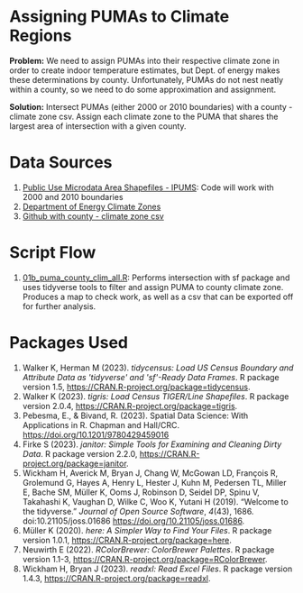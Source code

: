 # Assigning PUMAs to Climate Regions

**Problem:** We need to assign PUMAs into their respective climate zone in order to create indoor temperature estimates, but Dept. of energy makes these determinations by county. Unfortunately, PUMAs do not nest neatly within a county, so we need to do some approximation and assignment.

**Solution:** Intersect PUMAs (either 2000 or 2010 boundaries) with a county - climate zone csv. Assign each climate zone to the PUMA that shares the largest area of intersection with a given county. 

# Data Sources

1. [Public Use Microdata Area Shapefiles - IPUMS](https://usa.ipums.org/usa/volii/boundaries.shtml): Code will work with 2000 and 2010 boundaries
2. [Department of Energy Climate Zones](https://atlas.eia.gov/datasets/eia::climate-zones-doe-building-america-program/about)
3. [Github with county - climate zone csv](https://gist.github.com/philngo/d3e251040569dba67942)

# Script Flow 

1. [01b_puma_county_clim_all.R](https://github.com/joesimeone/climate_regions/blob/main/code/01b_puma_county_clim_all.R): Performs intersection with sf package and uses tidyverse tools to filter and assign PUMA to county climate zone. Produces a map to check work, as well as a csv that can be exported off for further analysis.

# Packages Used

1. Walker K, Herman M (2023). _tidycensus: Load US Census Boundary and Attribute Data as 'tidyverse' and 'sf'-Ready Data Frames_. R
  package version 1.5, <https://CRAN.R-project.org/package=tidycensus>.
2.  Walker K (2023). _tigris: Load Census TIGER/Line Shapefiles_. R package version 2.0.4, <https://CRAN.R-project.org/package=tigris>.
3.   Pebesma, E., & Bivand, R. (2023). Spatial Data Science: With Applications in R. Chapman and Hall/CRC.
  https://doi.org/10.1201/9780429459016
4. Firke S (2023). _janitor: Simple Tools for Examining and Cleaning Dirty Data_. R package version 2.2.0,
  <https://CRAN.R-project.org/package=janitor>.
5. Wickham H, Averick M, Bryan J, Chang W, McGowan LD, François R, Grolemund G, Hayes A, Henry L, Hester J, Kuhn M, Pedersen TL, Miller
  E, Bache SM, Müller K, Ooms J, Robinson D, Seidel DP, Spinu V, Takahashi K, Vaughan D, Wilke C, Woo K, Yutani H (2019). “Welcome to
  the tidyverse.” _Journal of Open Source Software_, *4*(43), 1686. doi:10.21105/joss.01686 <https://doi.org/10.21105/joss.01686>.
6.  Müller K (2020). _here: A Simpler Way to Find Your Files_. R package version 1.0.1, <https://CRAN.R-project.org/package=here>.
7.    Neuwirth E (2022). _RColorBrewer: ColorBrewer Palettes_. R package version 1.1-3, <https://CRAN.R-project.org/package=RColorBrewer>.
8.  Wickham H, Bryan J (2023). _readxl: Read Excel Files_. R package version 1.4.3, <https://CRAN.R-project.org/package=readxl>.

